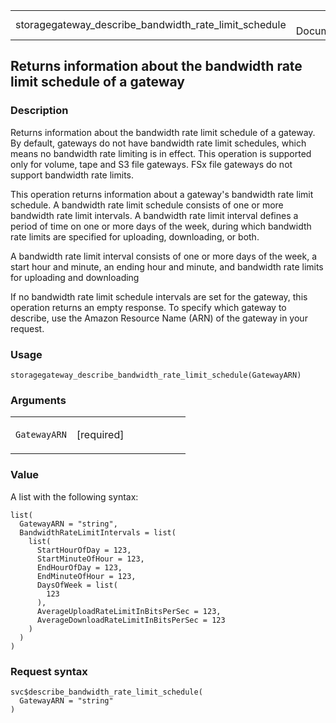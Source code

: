 <table style="width: 100%;">
<tbody>
<tr class="odd">
<td>storagegateway_describe_bandwidth_rate_limit_schedule</td>
<td style="text-align: right;">R Documentation</td>
</tr>
</tbody>
</table>

## Returns information about the bandwidth rate limit schedule of a gateway

### Description

Returns information about the bandwidth rate limit schedule of a
gateway. By default, gateways do not have bandwidth rate limit
schedules, which means no bandwidth rate limiting is in effect. This
operation is supported only for volume, tape and S3 file gateways. FSx
file gateways do not support bandwidth rate limits.

This operation returns information about a gateway's bandwidth rate
limit schedule. A bandwidth rate limit schedule consists of one or more
bandwidth rate limit intervals. A bandwidth rate limit interval defines
a period of time on one or more days of the week, during which bandwidth
rate limits are specified for uploading, downloading, or both.

A bandwidth rate limit interval consists of one or more days of the
week, a start hour and minute, an ending hour and minute, and bandwidth
rate limits for uploading and downloading

If no bandwidth rate limit schedule intervals are set for the gateway,
this operation returns an empty response. To specify which gateway to
describe, use the Amazon Resource Name (ARN) of the gateway in your
request.

### Usage

    storagegateway_describe_bandwidth_rate_limit_schedule(GatewayARN)

### Arguments

<table>
<colgroup>
<col style="width: 35%" />
<col style="width: 65%" />
</colgroup>
<tbody>
<tr class="odd">
<td><code
id="storagegateway_describe_bandwidth_rate_limit_schedule_:_GatewayARN">GatewayARN</code></td>
<td><p>[required]</p></td>
</tr>
</tbody>
</table>

### Value

A list with the following syntax:

    list(
      GatewayARN = "string",
      BandwidthRateLimitIntervals = list(
        list(
          StartHourOfDay = 123,
          StartMinuteOfHour = 123,
          EndHourOfDay = 123,
          EndMinuteOfHour = 123,
          DaysOfWeek = list(
            123
          ),
          AverageUploadRateLimitInBitsPerSec = 123,
          AverageDownloadRateLimitInBitsPerSec = 123
        )
      )
    )

### Request syntax

    svc$describe_bandwidth_rate_limit_schedule(
      GatewayARN = "string"
    )
